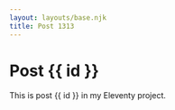 ```yaml
---
layout: layouts/base.njk
title: Post 1313
---
```


# Post {{ id }}

This is post {{ id }} in my Eleventy project.
